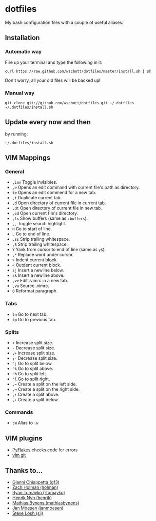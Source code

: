 # dotfiles

My bash configuration files with a couple of useful aliases.


## Installation

### Automatic way

Fire up your terminal and type the following in it:

	curl https://raw.github.com/wschott/dotfiles/master/install.sh | sh

Don't worry, all your old files will be backed up!

### Manual way

	git clone git://github.com/wschott/dotfiles.git ~/.dotfiles
	~/.dotfiles/install.sh


## Update every now and then

by running:

	~/.dotfiles/install.sh


## VIM Mappings

### General

- `,inv` Toggle invisibles.
- `,e` Opens an edit command with current file's path as directory.
- `te` Opens an edit commend for a new tab.
- `,t` Duplicate current tab.
- `,d` Open directory of current file in current tab.
- `,dt` Open directory of current file in new tab.
- `,cd` Open current file's directory.
- `,ls` Show buffers (same as `:buffers`).
- `,,` Toggle search highlight.
- `H` Go to start of line.
- `L` Go to end of line.
- `,ss` Strip trailing whitespace.
- `,S` Strip trailing whitespace.
- `Y` Yank from cursor to end of line (same as `y$`).
- `,*` Replace word under cursor.
- `>` Indent current block.
- `<` Outdent current block.
- `zj` Insert a newline below.
- `zk` Insert a newline above.
- `,ve` Edit .vimrc in a new tab.
- `,vu` Source .vimrc.
- `Q` Reformat paragraph.

### Tabs

- `tn` Go to next tab.
- `tp` Go to previous tab.

### Splits

- `+` Increase split size.
- `-` Decrease split size.
- `;+` Increase split size.
- `;-` Decrease split size.
- `⌃j` Go to split below.
- `⌃k` Go to split above.
- `⌃h` Go to split left.
- `⌃l` Go to split right.
- `,←` Create a split on the left side.
- `,→` Create a split on the right side.
- `,↑` Create a split above.
- `,↓` Create a split below.

### Commands

- `:W` Alias to `:w`


## VIM plugins

- [PyFlakes](https://github.com/kevinw/pyflakes-vim) checks code for errors
- [vim git](https://github.com/tpope/vim-git)


## Thanks to...

- [Gianni Chiappetta (gf3)](https://github.com/gf3/dotfiles)
- [Zach Holman (holman)](https://github.com/holman/dotfiles)
- [Ryan Tomayko (rtomayko)](https://github.com/rtomayko/dotfiles)
- [Henrik Nyh (henrik)](https://github.com/henrik/dotfiles)
- [Mathias Bynens (mathiasbynens)](https://github.com/mathiasbynens/dotfiles)
- [Jan Moesen (janmoesen)](https://github.com/janmoesen/tilde)
- [Steve Losh (sjl)](https://bitbucket.org/sjl/dotfiles)
